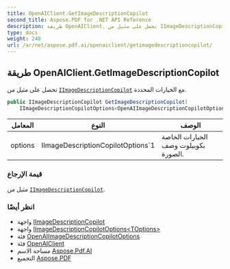 ```yaml
---
title: OpenAIClient.GetImageDescriptionCopilot
second_title: Aspose.PDF for .NET API Reference
description: طريقة OpenAIClient. تحصل على مثيل من IImageDescriptionCopilot مع الخيارات المحددة
type: docs
weight: 240
url: /ar/net/aspose.pdf.ai/openaiclient/getimagedescriptioncopilot/
---
```

## طريقة OpenAIClient.GetImageDescriptionCopilot

تحصل على مثيل من [`IImageDescriptionCopilot`](../../iimagedescriptioncopilot/) مع الخيارات المحددة.

```csharp
public IImageDescriptionCopilot GetImageDescriptionCopilot(
    IImageDescriptionCopilotOptions<OpenAIImageDescriptionCopilotOptions> options)
```

| المعامل | النوع | الوصف |
| --- | --- | --- |
| options | IImageDescriptionCopilotOptions`1 | الخيارات الخاصة بكوبيلوت وصف الصورة. |

### قيمة الإرجاع

مثيل من [`IImageDescriptionCopilot`](../../iimagedescriptioncopilot/).

### انظر أيضًا

* واجهة [IImageDescriptionCopilot](../../iimagedescriptioncopilot/)
* واجهة [IImageDescriptionCopilotOptions&lt;TOptions&gt;](../../iimagedescriptioncopilotoptions-1/)
* فئة [OpenAIImageDescriptionCopilotOptions](../../openaiimagedescriptioncopilotoptions/)
* فئة [OpenAIClient](../)
* مساحة الاسم [Aspose.Pdf.AI](../../../aspose.pdf.ai/)
* التجميع [Aspose.PDF](../../../)